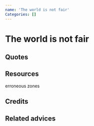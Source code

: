 ```yaml
---
name: 'The world is not fair'
Categories: []
---
```

# The world is not fair


## Quotes

## Resources

erroneous zones
## Credits

## Related advices

